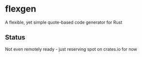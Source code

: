 # flexgen
A flexible, yet simple quote-based code generator for Rust

## Status

Not even remotely ready - just reserving spot on crates.io for now
